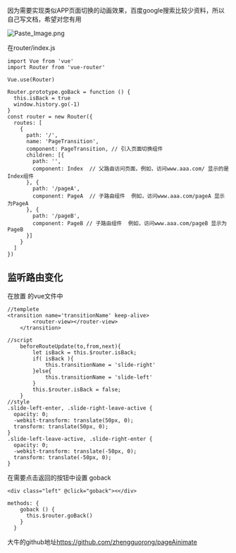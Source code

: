 因为需要实现类似APP页面切换的动画效果，百度google搜索比较少资料，所以自己写文档，希望对您有用


![Paste_Image.png](http://upload-images.jianshu.io/upload_images/3029162-a4c61948f2f8e016.png?imageMogr2/auto-orient/strip%7CimageView2/2/w/1240)

在router/index.js
```
import Vue from 'vue'
import Router from 'vue-router'

Vue.use(Router)

Router.prototype.goBack = function () {
  this.isBack = true
  window.history.go(-1)
}
const router = new Router({
  routes: [
    {
      path: '/',
      name: 'PageTransition', 
      component: PageTransition, // 引入页面切换组件
      children: [{
        path: '',
        component: Index  // 父路由访问页面，例如，访问www.aaa.com/ 显示的是Index组件
      }, {
        path: '/pageA',
        component: PageA  // 子路由组件  例如，访问www.aaa.com/pageA 显示为PageA
      }, {
        path: '/pageB',
        component: PageB // 子路由组件  例如，访问www.aaa.com/pageB 显示为PageB
      }]
    }
  ]
})
```

## 监听路由变化
在放置 <router-view>的vue文件中
```
//templete    
<transition name='transitionName' keep-alive>
	    <router-view></router-view>
    </transition>

//script
    beforeRouteUpdate(to,from,next){
	    let isBack = this.$router.isBack;
	    if( isBack ){
	        this.transitionName = 'slide-right'
	    }else{
	        this.transitionName = 'slide-left'
	    }
	    this.$router.isBack = false;
	}
//style
.slide-left-enter, .slide-right-leave-active {
  opacity: 0;
  -webkit-transform: translate(50px, 0);
  transform: translate(50px, 0);
}
.slide-left-leave-active, .slide-right-enter {
  opacity: 0;
  -webkit-transform: translate(-50px, 0);
  transform: translate(-50px, 0);
}
```

在需要点击返回的按钮中设置 goback
```
<div class="left" @click="goback"><</div>

methods: {
    goback () {
      this.$router.goBack()
    }
  }
```

大牛的github地址<https://github.com/zhengguorong/pageAinimate>
